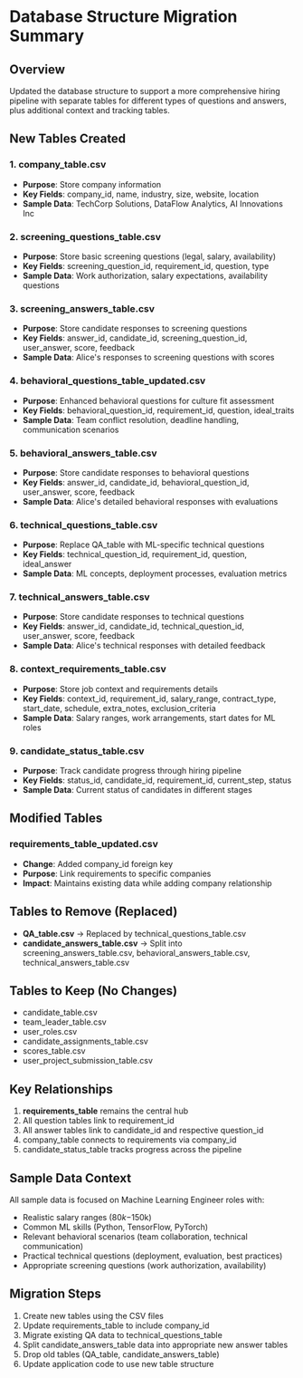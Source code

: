 # Database Structure Migration Summary

## Overview
Updated the database structure to support a more comprehensive hiring pipeline with separate tables for different types of questions and answers, plus additional context and tracking tables.

## New Tables Created

### 1. company_table.csv
- **Purpose**: Store company information
- **Key Fields**: company_id, name, industry, size, website, location
- **Sample Data**: TechCorp Solutions, DataFlow Analytics, AI Innovations Inc

### 2. screening_questions_table.csv
- **Purpose**: Store basic screening questions (legal, salary, availability)
- **Key Fields**: screening_question_id, requirement_id, question, type
- **Sample Data**: Work authorization, salary expectations, availability questions

### 3. screening_answers_table.csv
- **Purpose**: Store candidate responses to screening questions
- **Key Fields**: answer_id, candidate_id, screening_question_id, user_answer, score, feedback
- **Sample Data**: Alice's responses to screening questions with scores

### 4. behavioral_questions_table_updated.csv
- **Purpose**: Enhanced behavioral questions for culture fit assessment
- **Key Fields**: behavioral_question_id, requirement_id, question, ideal_traits
- **Sample Data**: Team conflict resolution, deadline handling, communication scenarios

### 5. behavioral_answers_table.csv
- **Purpose**: Store candidate responses to behavioral questions
- **Key Fields**: answer_id, candidate_id, behavioral_question_id, user_answer, score, feedback
- **Sample Data**: Alice's detailed behavioral responses with evaluations

### 6. technical_questions_table.csv
- **Purpose**: Replace QA_table with ML-specific technical questions
- **Key Fields**: technical_question_id, requirement_id, question, ideal_answer
- **Sample Data**: ML concepts, deployment processes, evaluation metrics

### 7. technical_answers_table.csv
- **Purpose**: Store candidate responses to technical questions
- **Key Fields**: answer_id, candidate_id, technical_question_id, user_answer, score, feedback
- **Sample Data**: Alice's technical responses with detailed feedback

### 8. context_requirements_table.csv
- **Purpose**: Store job context and requirements details
- **Key Fields**: context_id, requirement_id, salary_range, contract_type, start_date, schedule, extra_notes, exclusion_criteria
- **Sample Data**: Salary ranges, work arrangements, start dates for ML roles

### 9. candidate_status_table.csv
- **Purpose**: Track candidate progress through hiring pipeline
- **Key Fields**: status_id, candidate_id, requirement_id, current_step, status
- **Sample Data**: Current status of candidates in different stages

## Modified Tables

### requirements_table_updated.csv
- **Change**: Added company_id foreign key
- **Purpose**: Link requirements to specific companies
- **Impact**: Maintains existing data while adding company relationship

## Tables to Remove (Replaced)
- **QA_table.csv** → Replaced by technical_questions_table.csv
- **candidate_answers_table.csv** → Split into screening_answers_table.csv, behavioral_answers_table.csv, technical_answers_table.csv

## Tables to Keep (No Changes)
- candidate_table.csv
- team_leader_table.csv
- user_roles.csv
- candidate_assignments_table.csv
- scores_table.csv
- user_project_submission_table.csv

## Key Relationships
1. **requirements_table** remains the central hub
2. All question tables link to requirement_id
3. All answer tables link to candidate_id and respective question_id
4. company_table connects to requirements via company_id
5. candidate_status_table tracks progress across the pipeline

## Sample Data Context
All sample data is focused on Machine Learning Engineer roles with:
- Realistic salary ranges ($80k-$150k)
- Common ML skills (Python, TensorFlow, PyTorch)
- Relevant behavioral scenarios (team collaboration, technical communication)
- Practical technical questions (deployment, evaluation, best practices)
- Appropriate screening questions (work authorization, availability)

## Migration Steps
1. Create new tables using the CSV files
2. Update requirements_table to include company_id
3. Migrate existing QA data to technical_questions_table
4. Split candidate_answers_table data into appropriate new answer tables
5. Drop old tables (QA_table, candidate_answers_table)
6. Update application code to use new table structure 